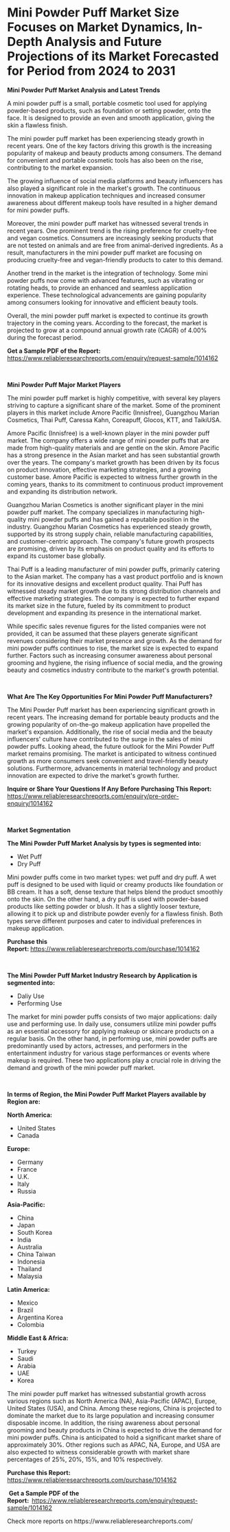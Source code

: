 <p><h1>Mini Powder Puff Market Size Focuses on Market Dynamics, In-Depth Analysis and Future Projections of its Market Forecasted for Period from 2024 to 2031</h1></p><p><strong>Mini Powder Puff Market Analysis and Latest Trends</strong></p>
<p><p>A mini powder puff is a small, portable cosmetic tool used for applying powder-based products, such as foundation or setting powder, onto the face. It is designed to provide an even and smooth application, giving the skin a flawless finish.</p><p>The mini powder puff market has been experiencing steady growth in recent years. One of the key factors driving this growth is the increasing popularity of makeup and beauty products among consumers. The demand for convenient and portable cosmetic tools has also been on the rise, contributing to the market expansion.</p><p>The growing influence of social media platforms and beauty influencers has also played a significant role in the market's growth. The continuous innovation in makeup application techniques and increased consumer awareness about different makeup tools have resulted in a higher demand for mini powder puffs.</p><p>Moreover, the mini powder puff market has witnessed several trends in recent years. One prominent trend is the rising preference for cruelty-free and vegan cosmetics. Consumers are increasingly seeking products that are not tested on animals and are free from animal-derived ingredients. As a result, manufacturers in the mini powder puff market are focusing on producing cruelty-free and vegan-friendly products to cater to this demand.</p><p>Another trend in the market is the integration of technology. Some mini powder puffs now come with advanced features, such as vibrating or rotating heads, to provide an enhanced and seamless application experience. These technological advancements are gaining popularity among consumers looking for innovative and efficient beauty tools.</p><p>Overall, the mini powder puff market is expected to continue its growth trajectory in the coming years. According to the forecast, the market is projected to grow at a compound annual growth rate (CAGR) of 4.00% during the forecast period.</p></p>
<p><strong>Get a Sample PDF of the Report:&nbsp;</strong> <a href="https://www.reliableresearchreports.com/enquiry/request-sample/1014162">https://www.reliableresearchreports.com/enquiry/request-sample/1014162</a></p>
<p>&nbsp;</p>
<p><strong>Mini Powder Puff Major Market Players</strong></p>
<p><p>The mini powder puff market is highly competitive, with several key players striving to capture a significant share of the market. Some of the prominent players in this market include Amore Pacific (Innisfree), Guangzhou Marian Cosmetics, Thai Puff, Caressa Kahn, Coreapuff, Glocos, KTT, and TaikiUSA. </p><p>Amore Pacific (Innisfree) is a well-known player in the mini powder puff market. The company offers a wide range of mini powder puffs that are made from high-quality materials and are gentle on the skin. Amore Pacific has a strong presence in the Asian market and has seen substantial growth over the years. The company's market growth has been driven by its focus on product innovation, effective marketing strategies, and a growing customer base. Amore Pacific is expected to witness further growth in the coming years, thanks to its commitment to continuous product improvement and expanding its distribution network.</p><p>Guangzhou Marian Cosmetics is another significant player in the mini powder puff market. The company specializes in manufacturing high-quality mini powder puffs and has gained a reputable position in the industry. Guangzhou Marian Cosmetics has experienced steady growth, supported by its strong supply chain, reliable manufacturing capabilities, and customer-centric approach. The company's future growth prospects are promising, driven by its emphasis on product quality and its efforts to expand its customer base globally.</p><p>Thai Puff is a leading manufacturer of mini powder puffs, primarily catering to the Asian market. The company has a vast product portfolio and is known for its innovative designs and excellent product quality. Thai Puff has witnessed steady market growth due to its strong distribution channels and effective marketing strategies. The company is expected to further expand its market size in the future, fueled by its commitment to product development and expanding its presence in the international market.</p><p>While specific sales revenue figures for the listed companies were not provided, it can be assumed that these players generate significant revenues considering their market presence and growth. As the demand for mini powder puffs continues to rise, the market size is expected to expand further. Factors such as increasing consumer awareness about personal grooming and hygiene, the rising influence of social media, and the growing beauty and cosmetics industry contribute to the market's growth potential.</p></p>
<p>&nbsp;</p>
<p><strong>What Are The Key Opportunities For Mini Powder Puff Manufacturers?</strong></p>
<p><p>The Mini Powder Puff market has been experiencing significant growth in recent years. The increasing demand for portable beauty products and the growing popularity of on-the-go makeup application have propelled the market's expansion. Additionally, the rise of social media and the beauty influencers' culture have contributed to the surge in the sales of mini powder puffs. Looking ahead, the future outlook for the Mini Powder Puff market remains promising. The market is anticipated to witness continued growth as more consumers seek convenient and travel-friendly beauty solutions. Furthermore, advancements in material technology and product innovation are expected to drive the market's growth further.</p></p>
<p><strong>Inquire or Share Your Questions If Any Before Purchasing This Report:</strong> <a href="https://www.reliableresearchreports.com/enquiry/pre-order-enquiry/1014162">https://www.reliableresearchreports.com/enquiry/pre-order-enquiry/1014162</a></p>
<p>&nbsp;</p>
<p><strong>Market Segmentation</strong></p>
<p><strong>The Mini Powder Puff Market Analysis by types is segmented into:</strong></p>
<p><ul><li>Wet Puff</li><li>Dry Puff</li></ul></p>
<p><p>Mini powder puffs come in two market types: wet puff and dry puff. A wet puff is designed to be used with liquid or creamy products like foundation or BB cream. It has a soft, dense texture that helps blend the product smoothly onto the skin. On the other hand, a dry puff is used with powder-based products like setting powder or blush. It has a slightly looser texture, allowing it to pick up and distribute powder evenly for a flawless finish. Both types serve different purposes and cater to individual preferences in makeup application.</p></p>
<p><strong>Purchase this Report:&nbsp;</strong><a href="https://www.reliableresearchreports.com/purchase/1014162">https://www.reliableresearchreports.com/purchase/1014162</a></p>
<p>&nbsp;</p>
<p><strong>The Mini Powder Puff Market Industry Research by Application is segmented into:</strong></p>
<p><ul><li>Daliy Use</li><li>Performing Use</li></ul></p>
<p><p>The market for mini powder puffs consists of two major applications: daily use and performing use. In daily use, consumers utilize mini powder puffs as an essential accessory for applying makeup or skincare products on a regular basis. On the other hand, in performing use, mini powder puffs are predominantly used by actors, actresses, and performers in the entertainment industry for various stage performances or events where makeup is required. These two applications play a crucial role in driving the demand and growth of the mini powder puff market.</p></p>
<p>&nbsp;</p>
<p><strong>In terms of Region, the Mini Powder Puff Market Players available by Region are:</strong></p>
<p>
    <p> <strong> North America: </strong>
        <ul>
            <li>United States</li>
            <li>Canada</li>
        </ul>
        </p> 
    <p> <strong> Europe: </strong>
        <ul>
            <li>Germany</li>
            <li>France</li>
            <li>U.K.</li>
            <li>Italy</li>
            <li>Russia</li>
        </ul>
        </p> 
    <p> <strong> Asia-Pacific: </strong>
        <ul>
            <li>China</li>
            <li>Japan</li>
            <li>South Korea</li>
            <li>India</li>
            <li>Australia</li>
            <li>China Taiwan</li>
            <li>Indonesia</li>
            <li>Thailand</li>
            <li>Malaysia</li>
        </ul>
        </p> 
    <p> <strong> Latin America: </strong>
        <ul>
            <li>Mexico</li>
            <li>Brazil</li>
            <li>Argentina Korea</li>
            <li>Colombia</li>
        </ul>
        </p> 
    <p> <strong> Middle East & Africa: </strong>
        <ul>
            <li>Turkey</li>
            <li>Saudi</li>
            <li>Arabia</li>
            <li>UAE</li>
            <li>Korea</li>
        </ul>
    </p>
    </p>
<p><p>The mini powder puff market has witnessed substantial growth across various regions such as North America (NA), Asia-Pacific (APAC), Europe, United States (USA), and China. Among these regions, China is projected to dominate the market due to its large population and increasing consumer disposable income. In addition, the rising awareness about personal grooming and beauty products in China is expected to drive the demand for mini powder puffs. China is anticipated to hold a significant market share of approximately 30%. Other regions such as APAC, NA, Europe, and USA are also expected to witness considerable growth with market share percentages of 25%, 20%, 15%, and 10% respectively.</p></p>
<p><strong>Purchase this Report: </strong><a href="https://www.reliableresearchreports.com/purchase/1014162">https://www.reliableresearchreports.com/purchase/1014162</a></p>
<p>&nbsp;<strong>Get a Sample PDF of the Report:&nbsp;&nbsp;</strong><a href="https://www.reliableresearchreports.com/enquiry/request-sample/1014162">https://www.reliableresearchreports.com/enquiry/request-sample/1014162</a></p>
<p><strong></strong></p>
<p>Check more reports on https://www.reliableresearchreports.com/</p>